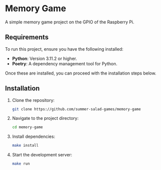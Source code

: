 # Memory Game

A simple memory game project on the GPIO of the Raspberry Pi.

## Requirements

To run this project, ensure you have the following installed:

- **Python**: Version 3.11.2 or higher.
- **Poetry**: A dependency management tool for Python.

Once these are installed, you can proceed with the installation steps below.

## Installation

1. Clone the repository:
    ```bash
    git clone https://github.com/summer-salad-games/memory-game
    ```
2. Navigate to the project directory:
    ```bash
    cd memory-game
    ```
3. Install dependencies:
    ```bash
    make install
    ```
4. Start the development server:
    ```bash
    make run
    ```